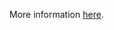 More information [here](https://docs.paloaltonetworks.com/content/techdocs/en_US/prisma/prisma-cloud/prisma-cloud-code-security-policy-reference/aws-policies/aws-general-policies/ensure-aws-dlm-cross-region-schedules-are-encrypted-using-a-customer-managed-key-cmk.html).

